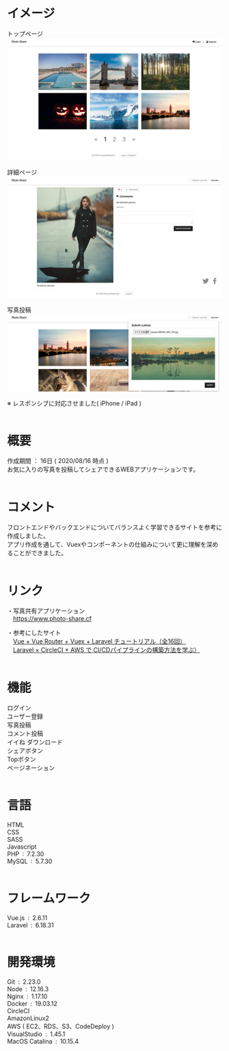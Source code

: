 # イメージ
トップページ<br>
![photo-share-top.png](./public/photo-share-top.png)<br>

詳細ページ<br>
![photo-share-detail.png](./public/photo-share-detail.png)<br>

写真投稿<br>
![photo-share-form.png](./public/photo-share-form.png)<br>

※ レスポンシブに対応させました( iPhone / iPad )<br><br>

# 概要
作成期間&nbsp;：&nbsp;16日&nbsp;( 2020/08/16 時点 )<br>
お気に入りの写真を投稿してシェアできるWEBアプリケーションです。<br><br>

# コメント
フロントエンドやバックエンドについてバランスよく学習できるサイトを参考に作成しました。<br>
アプリ作成を通して、Vuexやコンポーネントの仕組みについて更に理解を深めることができました。<br><br>

# リンク
・写真共有アプリケーション<br>
&emsp;<https://www.photo-share.cf>

・参考にしたサイト<br>
&emsp;[Vue + Vue Router + Vuex + Laravel チュートリアル（全16回）](https://qiita.com/MasahiroHarada/items/2597bd6973a45f92e1e8)<br>
&emsp;[Laravel × CircleCI × AWS で CI/CDパイプラインの構築方法を学ぶ）](https://www.techpit.jp/courses/78)<br><br>

# 機能
ログイン<br>
ユーザー登録<br>
写真投稿<br>
コメント投稿<br>
イイね
ダウンロード<br>
シェアボタン<br>
Topボタン<br>
ページネーション<br><br>

# 言語
HTML<br>
CSS<br>
SASS<br>
Javascript<br>
PHP&ensp;:&ensp;7.2.30<br>
MySQL&ensp;:&ensp;5.7.30<br><br>

# フレームワーク
Vue.js&ensp;:&ensp;2.6.11<br>
Laravel&ensp;:&ensp;6.18.31<br><br>

# 開発環境
Git&ensp;:&ensp;2.23.0<br>
Node&ensp;:&ensp;12.16.3<br>
Nginx&ensp;:&ensp;1.17.10<br>
Docker&ensp;:&ensp;19.03.12<br>
CircleCI<br>
AmazonLinux2<br>
AWS ( EC2、RDS、S3、CodeDeploy )<br>
VisualStudio&ensp;:&ensp;1.45.1<br>
MacOS Catalina&ensp;:&ensp;10.15.4
